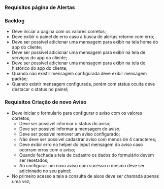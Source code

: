 ### Requisitos página de Alertas

### Backlog

- Deve iniciar a pagina com os valores corretos;
- Deve exibir o painel de erro caso a busca de alertas retorne com erro;
- Deve ser possível adicionar uma mensagem para exibir na tela home do app do cliente;
- Deve ser possível adicionar uma mensagem para exibir na tela de serviços do app do cliente;
- Deve ser possível adicionar uma mensagem para exibir na tela de histórico do app do cliente;
- Quando não existir mensagem configurada deve exibir mensagem padrão;
- Quando existir mensagem configurada, porém com status oculta deve destacar o status no painel;

### Requisitos Criação de novo Aviso
- Deve iniciar o formulario para configurar o aviso com os valores corretos;
  * Deve ser possível informar o status do aviso;
  * Deve ser possível informar a mensagem do aviso;
  * Deve ser possível remover um aviso configurado;
  * Não deve ser possível cadastrar aviso com menos de 4 caracteres;
  * Deve exibir erro no helper do input mensagem do aviso caso ocorram erros com o aviso;
  * Quando fechada a tela de cadastro os dados do formulário devem ser resetados;
  * Ao configurar um novo aviso com sucesso o mesmo deve ser adicionado no seu painel;
- No primeiro acesso a tela a consulta de aisos deve ser chamada apenas uma vez;



